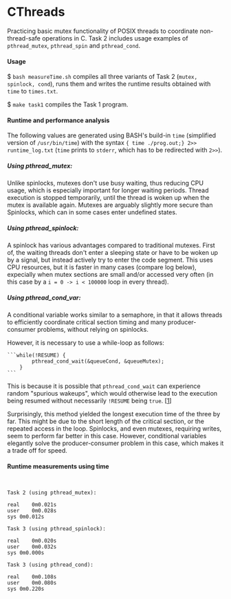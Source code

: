# CThreads
Practicing basic mutex functionality of POSIX threads to coordinate non-thread-safe operations in C. Task 2 includes usage examples of ```pthread_mutex```, ```pthread_spin``` and ```pthread_cond```.

#### Usage

$ ```bash measureTime.sh``` compiles all three variants of Task 2 (```mutex, spinlock, cond```), runs them and writes the runtime results obtained with ```time``` to ```times.txt```.

$ ```make task1``` compiles the Task 1 program.


#### Runtime and performance analysis
The following values are generated using BASH's build-in ```time``` (simplified version of ```/usr/bin/time```) with the syntax ```{ time ./prog.out;} 2>> runtime_log.txt``` (```time``` prints to ```stderr```, which has to be redirected with ```2>>```).

##### Using pthread_mutex:
Unlike spinlocks, mutexes don't use busy waiting, thus reducing CPU usage, which is especially important for longer waiting periods. Thread execution is stopped temporarily, until the thread is woken up when the mutex is available again. Mutexes are arguably slightly more secure than Spinlocks, which can in some cases enter undefined states.

##### Using pthread_spinlock:
A spinlock has various advantages compared to traditional mutexes. First of, the waiting threads don't enter a sleeping state or have to be woken up by a signal, but instead actively try to enter the code segment. This uses CPU resources, but it is faster in many cases (compare log below), expecially when mutex sections are small and/or accessed very often (in this case by a ```i = 0 -> i < 100000``` loop in every thread).

##### Using pthread_cond_var:
A conditional variable works similar to a semaphore, in that it allows threads to efficiently coordinate critical section timing and many producer-consumer problems, without relying on spinlocks.

However, it is necessary to use a while-loop as follows:

    ```while(!RESUME) {
            pthread_cond_wait(&queueCond, &queueMutex);
        }
    ```
This is because it is possible that ```pthread_cond_wait``` can experience random "spurious wakeups", which would otherwise lead to the execution being resumed without necessarily ```!RESUME``` being ```true```.  [[1](https://stackoverflow.com/documentation/pthreads/8614/conditional-variables#t=201706051640532619188)]

Surprisingly, this method yielded the longest execution time of the three by far. This might be due to the short length of the critical section, or the repeated access in the loop. Spinlocks, and even mutexes, requiring writes, seem to perform far better in this case. However, conditional variables elegantly solve the producer-consumer problem in this case, which makes it a trade off for speed.


#### Runtime measurements using time
```>>>bash measureTime.sh


Task 2 (using pthread_mutex):

real	0m0.021s
user	0m0.028s
sys	0m0.012s

Task 3 (using pthread_spinlock):

real	0m0.020s
user	0m0.032s
sys	0m0.000s

Task 3 (using pthread_cond):

real	0m0.108s
user	0m0.080s
sys	0m0.220s
```
